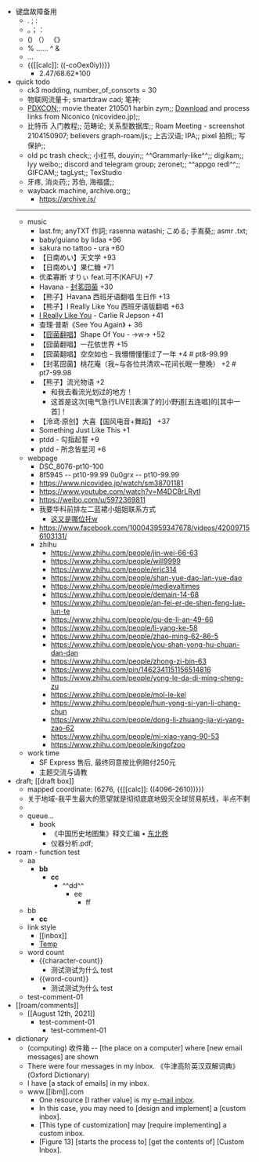 - 键盘故障备用
    - . ; :
    - 。；：
    - ()  （） 《》 
    - % …… ^ &
    - ...  
    - {{[[calc]]: ((-coOex0iy))}}
        - 2.47/68.62*100
- quick todo
    - ck3 modding, number_of_consorts = 30
    - 物联网流量卡; smartdraw cad; 笔神;  
    - [PDXCON](https://store.steampowered.com/sale/paradox);; movie theater 210501 harbin zym;; [Download](https://github.com/AlexAplin/nndownload) and process links from Niconico (nicovideo.jp);; 
    - 比特币 入门教程;; 范畴论; 关系型数据库;; Roam Meeting - screenshot 2104150907; believers graph-roam/js;; 上古汉语; IPA;; pixel 拍照;; 写保护;; 
    - old pc trash check;; 小红书, douyin;; ^^Grammarly-like^^;; digikam;; lyy weibo;; discord and telegram group; zeronet;; ^^appgo redl^^;; GIFCAM;; tagLyst;; TexStudio
    - 牙疼, 消炎药;; 苏伯, 海福盛;; 
    - wayback machine, archive.org;; 
        - https://archive.is/
    - ---
    - music
        - last.fm; anyTXT 作詞; rasenna watashi; こめる; 手嶌葵;; asmr .txt; 
        - baby/guiano by lidaa +96
        - sakura no tattoo - ura +60
        - 【日南めい】天文学 +93
        - 【日南めい】果仁糖 +71
        - 优柔寡断  すりぃ feat.可不(KAFU) +7
        - Havana - [封茗囧菌](https://www.bilibili.com/audio/au108344) +30
        - 【熊子】Havana 西班牙语翻唱 生日作 +13
        - 【熊子】I Really Like You 西班牙语版翻唱 +63
        - [I Really Like You](https://www.bilibili.com/video/BV1Rx411A7rp) - Carlie R Jepson +41
        - 查理·普斯《See You Again》 + 36
        - 【[囧菌翻唱](https://www.bilibili.com/video/BV1Jx411C7sd)】Shape Of You - →w→ +52
        - 【囧菌翻唱】一花依世界 +15
        - 【囧菌翻唱】空空如也 - 我懵懵懂懂过了一年 +4   # pt8-99.99
        - 【封茗囧菌】桃花庵（我~与各位共清欢~花间长眠一整晚） +2   # pt7-99.98
        - 【熊子】流光物语 +2
            - 和我去看流光划过的地方！
            - 这首是这次[电气急行LIVE][表演了的]小野道[五连唱]的[其中一首]！
        - 【泠鸢·原创】大喜【国风电音+舞蹈】 +37
        - Something Just Like This +1
        - ptdd - 勾指起誓 +9
        - ptdd - 所念皆星河 +6
    - webpage
        - DSC_8076-pt10-100
        - 8f5945 -- pt10-99.99
0u0grx -- pt10-99.99
        - https://www.nicovideo.jp/watch/sm38701181
        - https://www.youtube.com/watch?v=M4DC8rLRytI
        - https://weibo.com/u/5972369811
        - 我要华科前排左二蓝裙小姐姐联系方式
            - [这又是哪位托w](https://space.bilibili.com/241315712/dynamic)
        - https://www.facebook.com/100043959347678/videos/420097156103131/
        - zhihu
            - https://www.zhihu.com/people/jin-wei-66-63
            - https://www.zhihu.com/people/will9999
            - https://www.zhihu.com/people/eric314
            - https://www.zhihu.com/people/shan-yue-dao-lan-yue-dao
            - https://www.zhihu.com/people/medievaltimes
            - https://www.zhihu.com/people/demain-14-68
            - https://www.zhihu.com/people/an-fei-er-de-shen-feng-lue-lun-te
            - https://www.zhihu.com/people/gu-de-li-an-49-66
            - https://www.zhihu.com/people/li-yang-ke-58
            - https://www.zhihu.com/people/zhao-ming-62-86-5
            - https://www.zhihu.com/people/you-shan-yong-hu-chuan-dan-dan
            - https://www.zhihu.com/people/zhong-zi-bin-63
            - https://www.zhihu.com/pin/1462341151156514816
            - https://www.zhihu.com/people/yong-le-da-di-ming-cheng-zu
            - https://www.zhihu.com/people/mol-le-kel
            - https://www.zhihu.com/people/hun-yong-si-yan-li-chang-chun
            - https://www.zhihu.com/people/dong-li-zhuang-jia-yi-yang-zao-62
            - https://www.zhihu.com/people/mi-xiao-yang-90-53
            - https://www.zhihu.com/people/kingofzoo
    - work time
        - SF Express 售后, 最终同意按比例赔付250元
        - 主题交流与请教
- draft; [[draft box]]
    - mapped coordinate: (6276, {{[[calc]]: ((4096-2610))}})
    - 关于地域-我平生最大的愿望就是彻彻底底地毁灭全球贸易航线，半点不剩
    - 
    - queue...
        - book
            - 《中国历史地图集》释文汇编 • [东北卷](https://gongjushu.oversea.cnki.net/chn/R201203050.html)
            - 仪器分析.pdf; 
- roam - function test
    - aa
        - **bb**
            - __cc__
                - ^^dd^^
                    - ee
                        - ff
    - bb
        - __cc__
    - link style
        - [[inbox]]
        - [Temp]([[inbox]])
    - word count
        - {{character-count}}
            - 测试测试为什么 test
        - {{word-count}}
            - 测试测试为什么 test
    - test-comment-01
- [[roam/comments]]
    - [[August 12th, 2021]]
        - test-comment-01
            - test-comment-01
- dictionary
    - (computing) 收件箱 -- [the place on a computer] where [new email messages] are shown
    - There were four messages in my inbox. 《牛津高阶英汉双解词典》 (Oxford Dictionary)
    - I have [a stack of emails] in my inbox. 
    - www.[[ibm]].com
        - One resource [I rather value] is my [e-mail inbox]([[e-mail]]). 
        - In this case, you may need to [design and implement] a [custom inbox]. 
        - [This type of customization] may [require implementing] a custom inbox. 
        - [Figure 13] [starts the process to] [get the contents of] [Custom Inbox]. 
